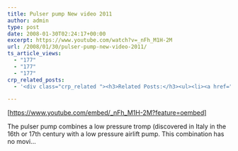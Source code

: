 ```yaml
---
title: Pulser pump New video 2011
author: admin
type: post
date: 2008-01-30T02:24:17+00:00
excerpt: https://www.youtube.com/watch?v=_nFh_M1H-2M
url: /2008/01/30/pulser-pump-new-video-2011/
ts_article_views:
  - "177"
  - "177"
  - "177"
crp_related_posts:
  - '<div class="crp_related "><h3>Related Posts:</h3><ul><li><a href="https://scdhub.org/2017/12/25/wastewater-treatment-and-biosolids-management/"    ><img src="https://scdhub.org/wp-content/uploads/2017/12/wastewater-treatment-and-biosoli-150x150.jpg" alt="Wastewater treatment and Biosolids management" title="Wastewater treatment and Biosolids management" width="150" height="150" class="crp_thumb crp_featured" /><span class="crp_title">Wastewater treatment and Biosolids management</span></a></li><li><a href="https://scdhub.org/2017/07/15/community-gardens-with-jim-embry-kentucky-life-ket/"    ><img src="https://scdhub.org/wp-content/uploads/2017/07/community-gardens-with-jim-embry-kentucky-life-ket-150x150.jpg" alt="Community Gardens with Jim Embry" title="Community Gardens with Jim Embry" width="150" height="150" class="crp_thumb crp_featured" /><span class="crp_title">Community Gardens with Jim Embry</span></a></li><li><a href="https://scdhub.org/2018/01/25/the-night-soil-men-of-early-london/"    ><img src="https://scdhub.org/wp-content/uploads/2018/01/the-night-soil-men-of-early-lond-150x150.jpg" alt="The &#8216;night soil men&#8217; of early London" title="The &#8216;night soil men&#8217; of early London" width="150" height="150" class="crp_thumb crp_featured" /><span class="crp_title">The &#8216;night soil men&#8217; of early London</span></a></li><li><a href="https://scdhub.org/2017/10/14/piston-pumps/"    ><img src="https://scdhub.org/wp-content/uploads/2017/10/piston-pumps-150x150.jpg" alt="Piston pumps" title="Piston pumps" width="150" height="150" class="crp_thumb crp_featured" /><span class="crp_title">Piston pumps</span></a></li><li><a href="https://scdhub.org/2018/01/16/instances-when-wastewater-collection-services-are-disrupted/"    ><img src="https://scdhub.org/wp-content/uploads/2018/01/Screen-Shot-2018-01-15-at-7.15.12-PM-150x150.png" alt="Instances when wastewater collection services are disrupted" title="Instances when wastewater collection services are disrupted" width="150" height="150" class="crp_thumb crp_correctfirst" /><span class="crp_title">Instances when wastewater collection services are disrupted</span></a></li><li><a href="https://scdhub.org/founding-board/"    ><img src="https://scdhub.org/wp-content/uploads/2017/04/Screen-Shot-2017-08-14-at-11.39.28-AM-150x150.png" alt="Founding Board" title="Founding Board" width="150" height="150" class="crp_thumb crp_correctfirst" /><span class="crp_title">Founding Board</span></a></li></ul><div class="crp_clear"></div></div>'

---
```

[https://www.youtube.com/embed/_nFh_M1H-2M?feature=oembed] 

The pulser pump combines a low pressure tromp (discovered in Italy in the 16th or 17th century with a low pressure airlift pump. This combination has no movi&#8230;